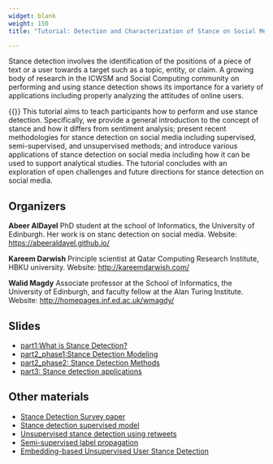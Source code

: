 ```yaml
---
widget: blank
weight: 150
title: "Tutorial: Detection and Characterization of Stance on Social Media"

--- 
```


Stance detection involves the identification of the positions of a piece of text or a user towards a target such as a topic, entity, or claim. 
A growing body of research in the ICWSM and Social Computing community on performing and using stance detection shows its importance for a variety of applications including properly analyzing the attitudes of online users. 

{{<spoiler text="Find out more" >}} This tutorial aims to teach participants how to perform and use stance detection. Specifically, we provide a general introduction to the concept of stance and how it differs from sentiment analysis; present recent methodologies for stance detection on social media including supervised, semi-supervised, and unsupervised methods; and introduce various applications of stance detection on social media including how it can be used to support analytical studies. The tutorial concludes with an exploration of open challenges and future directions for stance detection on social media.


## **Organizers**

**Abeer AlDayel**
PhD student at the school of Informatics, the University of Edinburgh. Her work is on stanc detection on social media. 
Website: https://abeeraldayel.github.io/

**Kareem Darwish**
Principle scientist at Qatar Computing Research Institute, HBKU university. Website: http://kareemdarwish.com/

**Walid Magdy**
Associate professor at the School of Informatics, the University of Edinburgh, and faculty fellow at the Alan Turing Institute. Website: http://homepages.inf.ed.ac.uk/wmagdy/ </spoiler>



## **Slides**
* [part1:What is Stance Detection?](http://smash.inf.ed.ac.uk/files/Part1.pdf)
* [part2_phase1:Stance Detection Modeling](http://smash.inf.ed.ac.uk/files/Part2_phase1.pdf)
* [part2_phase2: Stance Detection Methods](http://smash.inf.ed.ac.uk/files/Part2_phase2.pdf)
* [part3: Stance detection applications](http://smash.inf.ed.ac.uk/files/Part3.pdf)

## **Other materials**
* [Stance Detection Survey paper](https://arxiv.org/abs/2006.03644)
* [Stance detection supervised model](https://github.com/SMASH-rg/StanceDetection_tutorial)
* [Unsupervised stance detection using retweets](https://github.com/p-stefanov/stance-detection)
* [Semi-supervised label propagation](https://github.com/kdarwish/SemiSupervisedLabelPropagation) 
* [Embedding-based Unsupervised User Stance Detection](https://github.com/AmmarRashed/UnsupervisedStanceDetection)

